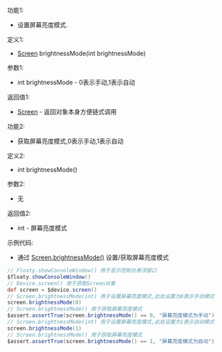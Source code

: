 功能1:

+ 设置屏幕亮度模式.

定义1:

+ [Screen](/API/Device/Screen/README.md) brightnessMode(int brightnessMode)

参数1:

+ int brightnessMode - 0表示手动,1表示自动

返回值1:

+ [Screen](/API/Device/Screen/README.md) - 返回对象本身方便链式调用

功能2:

+ 获取屏幕亮度模式,0表示手动,1表示自动

定义2:

+ int brightnessMode()

参数2:

+ 无

返回值2:

+ int - 屏幕亮度模式

示例代码:

+ 通过 [Screen.brightnessMode()](/API/Device/Screen/README.md?id=brightnessMode) 设置/获取屏幕亮度模式

```groovy
// Floaty.showConsoleWindow() 用于显示控制台悬浮窗口
$floaty.showConsoleWindow()
// Device.screen() 用于获取Screen对象
def screen = $device.screen()
// Screen.brightnessMode(int) 用于设置屏幕亮度模式,此处设置为0表示手动模式
screen.brightnessMode(0)
// Screen.brightnessMode() 用于获取屏幕亮度模式
$assert.assertTrue(screen.brightnessMode() == 0, "屏幕亮度模式为手动")
// Screen.brightnessMode(int) 用于设置屏幕亮度模式,此处设置为1表示自动模式
screen.brightnessMode(1)
// Screen.brightnessMode() 用于获取屏幕亮度模式
$assert.assertTrue(screen.brightnessMode() == 1, "屏幕亮度模式为自动")
```